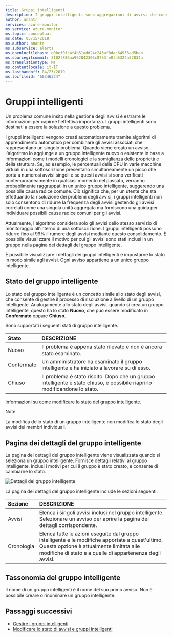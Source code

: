 ```yaml
---
title: Gruppi intelligenti
description: I gruppi intelligenti sono aggregazioni di avvisi che consentono di ridurre la frequenza degli avvisi
author: anantr
services: azure-monitor
ms.service: azure-monitor
ms.topic: conceptual
ms.date: 05/15/2018
ms.author: anantr
ms.subservice: alerts
ms.openlocfilehash: e0bef0fc4f4b61add24c243af0dac64933ad5bab
ms.sourcegitcommit: 3102f886aa962842303c8753fe8fa5324a52834a
ms.translationtype: MT
ms.contentlocale: it-IT
ms.lasthandoff: 04/23/2019
ms.locfileid: "60346324"
---
```

# <a name="smart-groups"></a>Gruppi intelligenti
Un problema comune insito nella gestione degli avvisi è estrarre le informazioni per capirne l'effettiva importanza. I gruppi intelligenti sono destinati a essere la soluzione a questo problema.  

I gruppi intelligenti vengono creati automaticamente tramite algoritmi di apprendimento automatico per combinare gli avvisi associati che rappresentano un singolo problema.  Quando viene creato un avviso, l'algoritmo lo aggiunge a un gruppo intelligente nuovo o esistente in base a informazioni come i modelli cronologici e la somiglianza delle proprietà e della struttura. Se, ad esempio, le percentuali della CPU in varie macchine virtuali in una sottoscrizione presentano simultaneamente un picco che porta a numerosi avvisi singoli e se questi avvisi si sono verificati contemporaneamente in qualsiasi momento nel passato, verranno probabilmente raggruppati in un unico gruppo intelligente, suggerendo una possibile causa radice comune. Ciò significa che, per un utente che sta effettuando la risoluzione dei problemi degli avvisi, i gruppi intelligenti non solo consentono di ridurre la frequenza degli avvisi gestendo gli avvisi correlati come una singola unità aggregata ma forniscono una guida per individuare possibili cause radice comuni per gli avvisi.

Attualmente, l'algoritmo considera solo gli avvisi dello stesso servizio di monitoraggio all'interno di una sottoscrizione. I gruppi intelligenti possono ridurre fino al 99% il rumore degli avvisi mediante questo consolidamento. È possibile visualizzare il motivo per cui gli avvisi sono stati inclusi in un gruppo nella pagina dei dettagli del gruppo intelligente.

È possibile visualizzare i dettagli dei gruppi intelligenti e impostarne lo stato in modo simile agli avvisi. Ogni avviso appartiene a un unico gruppo intelligente. 

## <a name="smart-group-state"></a>Stato del gruppo intelligente
Lo stato del gruppo intelligente è un concetto simile allo stato degli avvisi, che consente di gestire il processo di risoluzione a livello di un gruppo intelligente. Analogamente allo stato degli avvisi, quando si crea un gruppo intelligente, questo ha lo stato **Nuovo**, che può essere modificato in **Confermato** oppure **Chiuso**.

Sono supportati i seguenti stati di gruppo intelligente.

| Stato | DESCRIZIONE |
|:---|:---|
| Nuovo | Il problema è appena stato rilevato e non è ancora stato esaminato. |
| Confermato | Un amministratore ha esaminato il gruppo intelligente e ha iniziato a lavorare su di esso. |
| Chiuso | Il problema è stato risolto. Dopo che un gruppo intelligente è stato chiuso, è possibile riaprirlo modificandone lo stato. |

[Informazioni su come modificare lo stato del gruppo intelligente](https://aka.ms/managing-alert-smart-group-states).

> [!NOTE]
>  La modifica dello stato di un gruppo intelligente non modifica lo stato degli avvisi dei membri individuali.

## <a name="smart-group-details-page"></a>Pagina dei dettagli del gruppo intelligente

La pagina dei dettagli del gruppo intelligente viene visualizzata quando si seleziona un gruppo intelligente. Fornisce dettagli relativi al gruppo intelligente, inclusi i motivi per cui il gruppo è stato creato, e consente di cambiarne lo stato.
 
![Dettagli del gruppo intelligente](media/alerts-smartgroups-overview/smart-group-detail.png)


La pagina dei dettagli del gruppo intelligente include le sezioni seguenti.

| Sezione | DESCRIZIONE |
|:---|:---|
| Avvisi | Elenca i singoli avvisi inclusi nel gruppo intelligente. Selezionare un avviso per aprire la pagina dei dettagli corrispondente. |
| Cronologia | Elenca tutte le azioni eseguite dal gruppo intelligente e le modifiche apportate a quest'ultimo. Questa opzione è attualmente limitata alle modifiche di stato e a quelle di appartenenza degli avvisi. |

## <a name="smart-group-taxonomy"></a>Tassonomia del gruppo intelligente

Il nome di un gruppo intelligenti è il nome del suo primo avviso. Non è possibile creare o rinominare un gruppo intelligente.

## <a name="next-steps"></a>Passaggi successivi

- [Gestire i gruppi intelligenti](https://aka.ms/managing-smart-groups)
- [Modificare lo stato di avvisi e gruppi intelligenti](https://aka.ms/managing-alert-smart-group-states)



